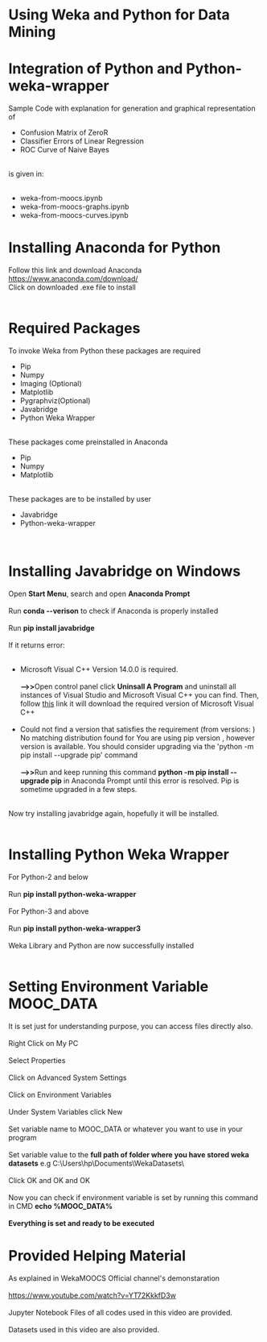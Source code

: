 # Using Weka and Python for Data Mining
# Integration of Python and Python-weka-wrapper
Sample Code with explanation for generation and graphical representation of <br>
<ul>
  <li>Confusion Matrix of ZeroR</li>
  <li>Classifier Errors of Linear Regression</li>
  <li>ROC Curve of Naive Bayes</li>
</ul>
<br>is given in: <br><br>
<ul>
  <li>weka-from-moocs.ipynb</li>
  <li>weka-from-moocs-graphs.ipynb</li>
  <li>weka-from-moocs-curves.ipynb</li>
</ul>

# Installing Anaconda for Python

Follow this link and download Anaconda<br>
<a>https://www.anaconda.com/download/</a><br>
Click on downloaded .exe file to install<br><br>

# Required Packages

To invoke Weka from Python these packages are required<br>
<ul>
  <li>Pip</li>
  <li>Numpy</li>
  <li>Imaging (Optional)</li>
  <li>Matplotlib</li>
  <li>Pygraphviz(Optional)</li>
  <li>Javabridge</li>
  <li>Python Weka Wrapper</li>
</ul><br>
These packages come preinstalled in Anaconda<br>
<ul>
  <li>Pip</li>
  <li>Numpy</li>
  <li>Matplotlib</li>
</ul><br>
These packages are to be installed by user<br>
<ul>
  <li>Javabridge</li>
  <li>Python-weka-wrapper</li>
</ul><br>

# Installing Javabridge on Windows

Open <b>Start Menu</b>, search and open <b>Anaconda Prompt</b><br><br>
Run <b>conda --verison</b> to check if Anaconda is properly installed<br><br>
Run <b>pip install javabridge</b><br><br>
If it returns error:<br><br>
<ul>
<li>Microsoft Visual C++ Version 14.0.0 is required.</li><br>
<b>-->></b>Open control panel click <b>Uninsall A Program</b> and uninstall all instances of Visual Studio and Microsoft Visual C++ you can find. Then, follow <a href="https://visualstudio.microsoft.com/thank-you-downloading-visual-studio/?sku=Community&rel=15#" style="margin: 0px !important">this</a> link it will download the required version of Microsoft Visual C++<br><br>
<li>Could not find a version that satisfies the requirement <package name> (from versions: ) No matching distribution found for <package name> You are using pip version <n>, however version <n++> is available. You should consider upgrading via the 'python -m pip install --upgrade pip' command</li>
<br><b>-->></b>Run and keep running this command <b>python -m pip install --upgrade pip</b> in Anaconda Prompt until this error is resolved. Pip is sometime upgraded in a few steps.<br><br>
</ul>
Now try installing javabridge again, hopefully it will be installed.<br><br>

# Installing Python Weka Wrapper

For Python-2 and below<br> <br>
Run <b>pip install python-weka-wrapper</b><br><br>
For Python-3 and above<br><br>
Run <b>pip install python-weka-wrapper3</b><br><br>
Weka Library and Python are now successfully installed<br><br>

# Setting Environment Variable MOOC_DATA
It is set just for understanding purpose, you can access files directly also.<br><br>
Right Click on My PC<br><br>
Select Properties<br><br>
Click on Advanced System Settings<br><br>
Click on Environment Variables<br><br>
Under System Variables click New<br><br>
Set variable name to MOOC_DATA or whatever you want to use in your program<br><br>
Set variable value to the <b>full path of folder where you have stored weka datasets</b> e.g C:\Users\hp\Documents\WekaDatasets\ <br><br>
Click OK and OK and OK<br><br>
Now you can check if environment variable is set by running this command in CMD <b>echo %MOOC_DATA% </b><br><br>
<b>Everything is set and ready to be executed</b>

# Provided Helping Material 

As explained in WekaMOOCS Official channel's demonstaration<br><br>
https://www.youtube.com/watch?v=YT72KkkfD3w<br><br>
Jupyter Notebook Files of all codes used in this video are provided.<br><br>
Datasets used in this video are also provided.<br><br>

